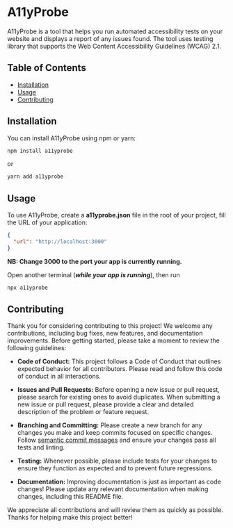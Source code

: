 # A11yProbe

A11yProbe is a tool that helps you run automated accessibility tests on your website and displays a report of any issues found. The tool uses testing library that supports the Web Content Accessibility Guidelines (WCAG) 2.1.

## Table of Contents

- [Installation](#installation)
- [Usage](#usage)
- [Contributing](#contributing)
<!-- - [License](#license) -->

## Installation

You can install A11yProbe using npm or yarn:

```javascript
npm install a11yprobe
```

or

```javascript
yarn add a11yprobe
```

## Usage

To use A11yProbe, create a **a11yprobe.json** file in the root of your project, fill the URL of your application:

```json
{
  "url": "http://localhost:3000"
}
```

**NB: Change 3000 to the port your app is currently running.**

Open another terminal (**_while your app is running_**), then run

```javascript
npx a11yprobe
```

## Contributing

Thank you for considering contributing to this project! We welcome any contributions, including bug fixes, new features, and documentation improvements. Before getting started, please take a moment to review the following guidelines:

- **Code of Conduct:** This project follows a Code of Conduct that outlines expected behavior for all contributors. Please read and follow this code of conduct in all interactions.

- **Issues and Pull Requests:** Before opening a new issue or pull request, please search for existing ones to avoid duplicates. When submitting a new issue or pull request, please provide a clear and detailed description of the problem or feature request.

- **Branching and Committing:** Please create a new branch for any changes you make and keep commits focused on specific changes. Follow [semantic commit messages](https://www.conventionalcommits.org/en/v1.0.0/) and ensure your changes pass all tests and linting.

- **Testing:** Whenever possible, please include tests for your changes to ensure they function as expected and to prevent future regressions.

- **Documentation:** Improving documentation is just as important as code changes! Please update any relevant documentation when making changes, including this README file.

We appreciate all contributions and will review them as quickly as possible. Thanks for helping make this project better!

<!-- ## License -->

<!-- This project is licensed under the [ISC](LICENSE) - see the [LICENSE](LICENSE) file for details. -->
